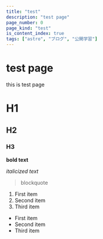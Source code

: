 ```yaml
---
title: "test"
description: "test page"
page_number: 0
page_kind: "test"
is_content_index: true
tags: ["astro", "ブログ", "公開学習"]
---
```


# test page

this is test page

# H1

## H2

### H3

**bold text**

_italicized text_

> blockquote

1. First item
2. Second item
3. Third item

- First item
- Second item
- Third item
